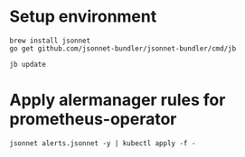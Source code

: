 # Setup environment
```
brew install jsonnet
go get github.com/jsonnet-bundler/jsonnet-bundler/cmd/jb

jb update
```

# Apply alermanager rules for prometheus-operator
```
jsonnet alerts.jsonnet -y | kubectl apply -f -
```
